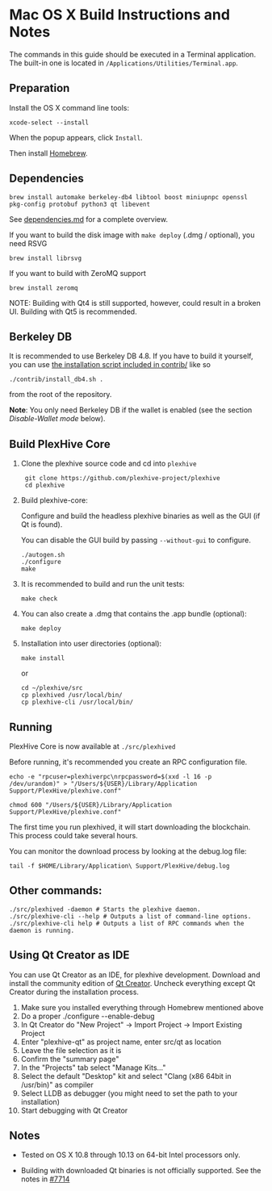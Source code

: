 Mac OS X Build Instructions and Notes
====================================
The commands in this guide should be executed in a Terminal application.
The built-in one is located in `/Applications/Utilities/Terminal.app`.

Preparation
-----------
Install the OS X command line tools:

`xcode-select --install`

When the popup appears, click `Install`.

Then install [Homebrew](https://brew.sh).

Dependencies
----------------------

    brew install automake berkeley-db4 libtool boost miniupnpc openssl pkg-config protobuf python3 qt libevent

See [dependencies.md](dependencies.md) for a complete overview.

If you want to build the disk image with `make deploy` (.dmg / optional), you need RSVG

    brew install librsvg

If you want to build with ZeroMQ support
    
    brew install zeromq

NOTE: Building with Qt4 is still supported, however, could result in a broken UI. Building with Qt5 is recommended.

Berkeley DB
-----------
It is recommended to use Berkeley DB 4.8. If you have to build it yourself,
you can use [the installation script included in contrib/](/contrib/install_db4.sh)
like so

```shell
./contrib/install_db4.sh .
```

from the root of the repository.

**Note**: You only need Berkeley DB if the wallet is enabled (see the section *Disable-Wallet mode* below).

Build PlexHive Core
------------------------

1. Clone the plexhive source code and cd into `plexhive`

        git clone https://github.com/plexhive-project/plexhive
        cd plexhive

2.  Build plexhive-core:

    Configure and build the headless plexhive binaries as well as the GUI (if Qt is found).

    You can disable the GUI build by passing `--without-gui` to configure.

        ./autogen.sh
        ./configure
        make

3.  It is recommended to build and run the unit tests:

        make check

4.  You can also create a .dmg that contains the .app bundle (optional):

        make deploy

5.  Installation into user directories (optional):

        make install

    or

        cd ~/plexhive/src
        cp plexhived /usr/local/bin/
        cp plexhive-cli /usr/local/bin/

Running
-------

PlexHive Core is now available at `./src/plexhived`

Before running, it's recommended you create an RPC configuration file.

    echo -e "rpcuser=plexhiverpc\nrpcpassword=$(xxd -l 16 -p /dev/urandom)" > "/Users/${USER}/Library/Application Support/PlexHive/plexhive.conf"

    chmod 600 "/Users/${USER}/Library/Application Support/PlexHive/plexhive.conf"

The first time you run plexhived, it will start downloading the blockchain. This process could take several hours.

You can monitor the download process by looking at the debug.log file:

    tail -f $HOME/Library/Application\ Support/PlexHive/debug.log

Other commands:
-------

    ./src/plexhived -daemon # Starts the plexhive daemon.
    ./src/plexhive-cli --help # Outputs a list of command-line options.
    ./src/plexhive-cli help # Outputs a list of RPC commands when the daemon is running.

Using Qt Creator as IDE
------------------------
You can use Qt Creator as an IDE, for plexhive development.
Download and install the community edition of [Qt Creator](https://www.qt.io/download/).
Uncheck everything except Qt Creator during the installation process.

1. Make sure you installed everything through Homebrew mentioned above
2. Do a proper ./configure --enable-debug
3. In Qt Creator do "New Project" -> Import Project -> Import Existing Project
4. Enter "plexhive-qt" as project name, enter src/qt as location
5. Leave the file selection as it is
6. Confirm the "summary page"
7. In the "Projects" tab select "Manage Kits..."
8. Select the default "Desktop" kit and select "Clang (x86 64bit in /usr/bin)" as compiler
9. Select LLDB as debugger (you might need to set the path to your installation)
10. Start debugging with Qt Creator

Notes
-----

* Tested on OS X 10.8 through 10.13 on 64-bit Intel processors only.

* Building with downloaded Qt binaries is not officially supported. See the notes in [#7714](https://github.com/bitcoin/bitcoin/issues/7714)
